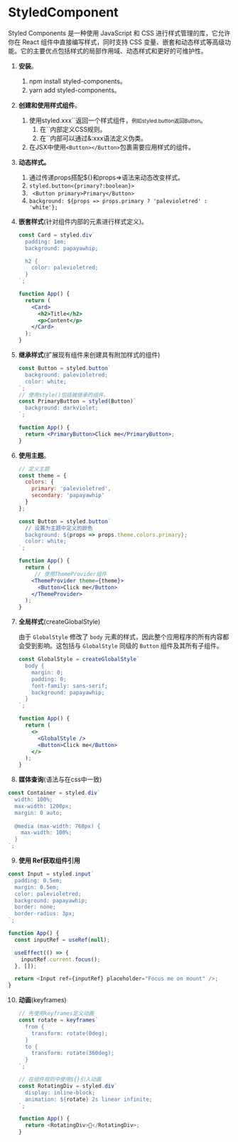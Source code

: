 # StyledComponent

Styled Components 是一种使用 JavaScript 和 CSS 进行样式管理的库，它允许你在 React 组件中直接编写样式，同时支持 CSS 变量、嵌套和动态样式等高级功能。它的主要优点包括样式的局部作用域、动态样式和更好的可维护性。

1. **安装**。

   1. npm install styled-components。
   2. yarn add styled-components。

2. **创建和使用样式组件**。

   1. 使用styled.xxx``返回一个样式组件，<small>例如styled.button返回Button</small>。
      1. 在``内部定义CSS规则。
      2. 在``内部可以通过&:xxx语法定义伪类。
   2. 在JSX中使用`<Button></Button>`包裹需要应用样式的组件。

3. **动态样式。**

   1. 通过传递props搭配${}和props=>语法来动态改变样式。
   2. `styled.button<{primary?:boolean}>`
   3. ` <Button primary>Primary</Button>`
   4. `background: ${props => props.primary ? 'palevioletred' : 'white'};`

4. **嵌套样式**(针对组件内部的元素进行样式定义)。

   ```jsx
   const Card = styled.div`
     padding: 1em;
     background: papayawhip;
   
     h2 {
       color: palevioletred;
     }
   `;
   
   function App() {
     return (
       <Card>
         <h2>Title</h2>
         <p>Content</p>
       </Card>
     );
   }
   ```

5. **继承样式**(扩展现有组件来创建具有附加样式的组件)

   ```jsx
   const Button = styled.button`
     background: palevioletred;
     color: white;
   `;
   // 使用style()包括被继承的组件。
   const PrimaryButton = styled(Button)`
     background: darkviolet;
   `;
   
   function App() {
     return <PrimaryButton>Click me</PrimaryButton>;
   }
   ```

6. **使用主题**。

   ```jsx
   // 定义主题
   const theme = {
     colors: {
       primary: 'palevioletred',
       secondary: 'papayawhip'
     }
   };
   
   const Button = styled.button`
     // 设置为主题中定义的颜色
     background: ${props => props.theme.colors.primary};
     color: white;
   `;
   
   function App() {
     return (
        // 使用ThemeProvider组件 
       <ThemeProvider theme={theme}>
         <Button>Click me</Button>
       </ThemeProvider>
     );
   }
   ```

7. **全局样式**(createGlobalStyle)

   由于 `GlobalStyle` 修改了 `body` 元素的样式，因此整个应用程序的所有内容都会受到影响。这包括与 `GlobalStyle` 同级的 `Button` 组件及其所有子组件。

   ```jsx
   const GlobalStyle = createGlobalStyle`
     body {
       margin: 0;
       padding: 0;
       font-family: sans-serif;
       background: papayawhip;
     }
   `;
   
   function App() {
     return (
       <>   
         <GlobalStyle />
         <Button>Click me</Button>
       </>
     );
   }
   
   ```

8. **媒体查询**(语法与在css中一致)

```jsx
const Container = styled.div`
  width: 100%;
  max-width: 1200px;
  margin: 0 auto;
  
  @media (max-width: 768px) {
    max-width: 100%;
  }
`;
```

9. **使用 Ref获取组件引用**

```javascript
const Input = styled.input`
  padding: 0.5em;
  margin: 0.5em;
  color: palevioletred;
  background: papayawhip;
  border: none;
  border-radius: 3px;
`;

function App() {
  const inputRef = useRef(null);

  useEffect(() => {
    inputRef.current.focus();
  }, []);

  return <Input ref={inputRef} placeholder="Focus me on mount" />;
}
```

10. **动画**(keyframes)

    ```javascript
    // 先使用keyframes定义动画
    const rotate = keyframes`
      from {
        transform: rotate(0deg);
      }
      to {
        transform: rotate(360deg);
      }
    `;
    
    // 在组件规则中使用${}引入动画
    const RotatingDiv = styled.div`
      display: inline-block;
      animation: ${rotate} 2s linear infinite;
    `;
    
    function App() {
      return <RotatingDiv>🔄</RotatingDiv>;
    }
    ```



